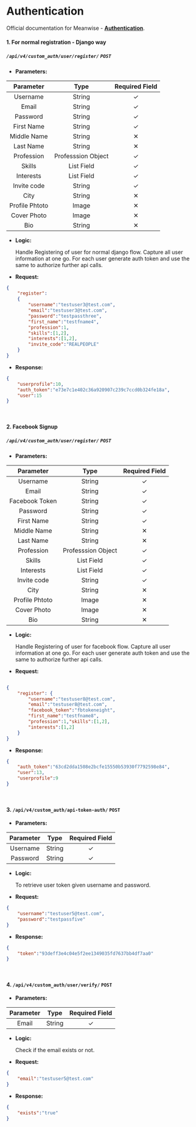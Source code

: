 # Authentication

Official documentation for Meanwise - **[Authentication](https://github.com/meanwise-eng/meanwise-server/tree/master/custom_auth)**.

#### 1. For normal registration - Django way
##### `/api/v4/custom_auth/user/register/` `POST`


* **Parameters:**

Parameter | Type | Required Field | 
:------------: | :-------------: | :------------: | 
Username | String | ✓ 
 Email| String | ✓
 Password | String | ✓
 First Name | String | ✓
 Middle Name | String | ✕ 
 Last Name | String | ✕ 
 Profession | Professsion Object| ✓
 Skills | List Field | ✓
 Interests | List Field | ✓
 Invite code | String | ✓
 City | String | ✕
 Profile Phtoto | Image | ✕
 Cover Photo | Image | ✕
 Bio | String | ✕
 
 


* **Logic:**

	Handle Registering of user for normal django flow. Capture all user information at one go. For each user generate auth token and use the same to authorize further api calls.
	
* **Request:**

```json
{	
	"register":
    {
    	"username":"testuser3@test.com", 		 
    	"email":"testuser3@test.com",
    	"password":"testpassthree",
        "first_name":"testfname4", 
        "profession":1,
        "skills":[1,2],
        "interests":[1,2], 
        "invite_code":"REALPEOPLE"
    }
}
```


* **Response:**

```json
{
	"userprofile":10,
    "auth_token":"e73e7c1e402c36a920907c239c7ccd0b324fe18a",
    "user":15
}
```

<br/>

#### 2. Facebook Signup
##### `/api/v4/custom_auth/user/register/` `POST`

* **Parameters:**

Parameter | Type | Required Field | 
:------------: | :-------------: | :------------: | 
Username | String | ✓ 
 Email| String | ✓
 Facebook Token | String | ✓
 Password | String | ✓
 First Name | String | ✓
 Middle Name | String | ✕ 
 Last Name | String | ✕ 
 Profession | Professsion Object| ✓
 Skills | List Field | ✓
 Interests | List Field | ✓
 Invite code | String | ✓
 City | String | ✕
 Profile Phtoto | Image | ✕
 Cover Photo | Image | ✕
 Bio | String | ✕
 

* **Logic:**
	
	Handle Registering of user for facebook flow. Capture all user information at one go. For each user generate auth token and use the same to authorize further api calls.
    
* **Request:** 

```json

{
	"register": {
    	"username":"testuser8@test.com", 
        "email":"testuser8@test.com",
        "facebook_token":"fbtokeneight",
        "first_name":"testfname8", 
        "profession":1,"skills":[1,2],
        "interests":[1,2]
    }
}
```
	
* **Response:**

```json
{	
	"auth_token":"63cd2dda1508e2bcfe15550b53930f7792598e84",
    "user":13,
    "userprofile":9
}
```

<br/>

#### 3. `/api/v4/custom_auth/api-token-auth/` `POST`
* **Parameters:**

Parameter | Type | Required Field 
:------------: | :-------------: | :------------: 
Username | String | ✓ 
Password | String | ✓

* **Logic:**

	To retrieve user token given username and password.
    
* **Request:**

```json
{
	"username":"testuser5@test.com",
    "password":"testpassfive"
}
```
	
* **Response:**

```json
{
	"token":"93deff3e4c04e5f2ee1349035fd7637bb4df7aa0"
}
```

<br/>

#### 4. `/api/v4/custom_auth/user/verify/` `POST`

* **Parameters:**

Parameter | Type | Required Field 
:------------: | :-------------: | :------------: 
Email | String | ✓ 

* **Logic:**

	Check if the email exists or not.
    
* **Request:**

```json
{
	"email":"testuser5@test.com"
}
```

* **Response:**

```json
{
	"exists":"true"
}
```
